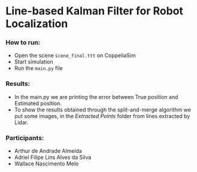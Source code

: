 # Line-based Kalman Filter for Robot Localization

### How to run:
- Open the scene `scene_final.ttt` on CoppeliaSim
- Start simulation
- Run the `main.py` file


### Results:
- In the main.py we are printing the error between True position and Estimated position.
- To show the results obtained through the split-and-merge algorithm we put some images, in the *Extracted Points* folder from lines extracted by Lidar.


### Participants:
- Arthur de Andrade Almeida
- Adriel Filipe Lins Alves da Silva
- Wallace Nascimento Melo
